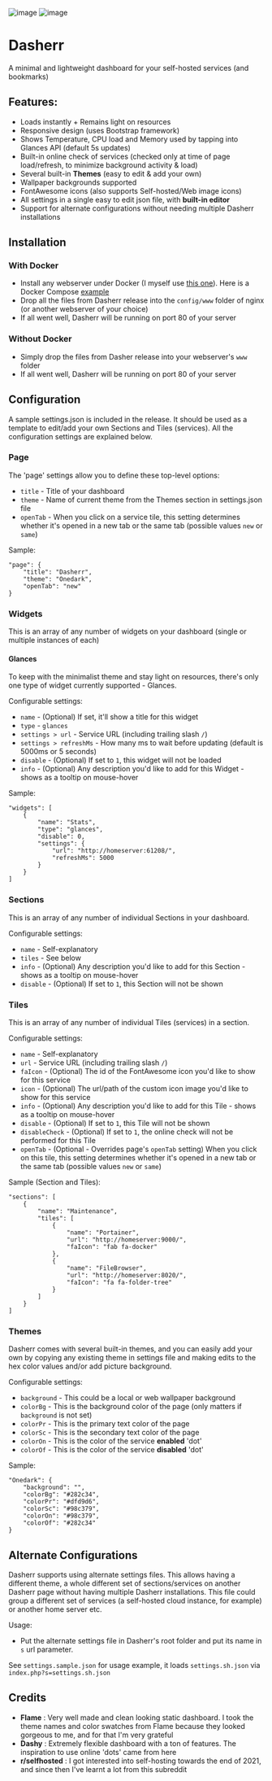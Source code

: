 ![image](https://user-images.githubusercontent.com/5120628/205450027-ef0c4cf9-25ae-4ef4-a7f1-09e74ffb6156.png)
![image](https://user-images.githubusercontent.com/5120628/205450084-1fe26f24-093d-43c5-aacf-b38bf012ab1c.png)

# Dasherr
A minimal and lightweight dashboard for your self-hosted services (and bookmarks)

## Features:
- Loads instantly + Remains light on resources
- Responsive design (uses Bootstrap framework)
- Shows Temperature, CPU load and Memory used by tapping into Glances API (default 5s updates)
- Built-in online check of services (checked only at time of page load/refresh, to minimize background activity & load)
- Several built-in **Themes** (easy to edit & add your own)
- Wallpaper backgrounds supported
- FontAwesome icons (also supports Self-hosted/Web image icons)
- All settings in a single easy to edit json file, with **built-in editor**
- Support for alternate configurations without needing multiple Dasherr installations

## Installation
### With Docker
- Install any webserver under Docker (I myself use [this one](https://hub.docker.com/r/linuxserver/nginx)). Here is a Docker Compose [example](https://github.com/erohtar/Dasherr/issues/10)
- Drop all the files from Dasherr release into the `config/www` folder of nginx (or another webserver of your choice)
- If all went well, Dasherr will be running on port 80 of your server

### Without Docker
- Simply drop the files from Dasher release into your webserver's `www` folder
- If all went well, Dasherr will be running on port 80 of your server

## Configuration
A sample settings.json is included in the release. It should be used as a template to edit/add your own Sections and Tiles (services). All the configuration settings are explained below.

### Page
The 'page' settings allow you to define these top-level options:
- `title` - Title of your dashboard
- `theme` - Name of current theme from the Themes section in settings.json file
- `openTab` - When you click on a service tile, this setting determines whether it's opened in a new tab or the same tab (possible values `new` or `same`)

Sample:
```
"page": {
	"title": "Dasherr",
	"theme": "Onedark",
	"openTab": "new"
}
```

### Widgets
This is an array of any number of widgets on your dashboard (single or multiple instances of each)

#### Glances
To keep with the minimalist theme and stay light on resources, there's only one type of widget currently supported - Glances.

Configurable settings:
- `name` - (Optional) If set, it'll show a title for this widget
- `type` - `glances`
- `settings > url` - Service URL (including trailing slash `/`)
- `settings > refreshMs` - How many ms to wait before updating (default is 5000ms or 5 seconds)
- `disable` - (Optional) If set to `1`, this widget will not be loaded
- `info` - (Optional) Any description you'd like to add for this Widget - shows as a tooltip on mouse-hover

Sample:
```
"widgets": [
	{
		"name": "Stats",
		"type": "glances",
		"disable": 0,
		"settings": {
			"url": "http://homeserver:61208/",
			"refreshMs": 5000
		}
	}
]
```

### Sections
This is an array of any number of individual Sections in your dashboard.

Configurable settings:
- `name` - Self-explanatory
- `tiles` - See below
- `info` - (Optional) Any description you'd like to add for this Section - shows as a tooltip on mouse-hover
- `disable` - (Optional) If set to `1`, this Section will not be shown

### Tiles
This is an array of any number of individual Tiles (services) in a section.

Configurable settings:
- `name` - Self-explanatory
- `url` - Service URL (including trailing slash `/`)
- `faIcon` - (Optional) The id of the FontAwesome icon you'd like to show for this service
- `icon` - (Optional) The url/path of the custom icon image you'd like to show for this service
- `info` - (Optional) Any description you'd like to add for this Tile - shows as a tooltip on mouse-hover
- `disable` - (Optional) If set to `1`, this Tile will not be shown
- `disableCheck` - (Optional) If set to `1`, the online check will not be performed for this Tile
- `openTab` - (Optional - Overrides page's `openTab` setting) When you click on this tile, this setting determines whether it's opened in a new tab or the same tab (possible values `new` or `same`)

Sample (Section and Tiles):
```
"sections": [
	{
		"name": "Maintenance",
		"tiles": [
			{
				"name": "Portainer",
				"url": "http://homeserver:9000/",
				"faIcon": "fab fa-docker"
			},
			{
				"name": "FileBrowser",
				"url": "http://homeserver:8020/",
				"faIcon": "fa fa-folder-tree"
			}
		]
	}
]
```

### Themes
Dasherr comes with several built-in themes, and you can easily add your own by copying any existing theme in settings file and making edits to the hex color values and/or add picture background.

Configurable settings:
- `background` - This could be a local or web wallpaper background
- `colorBg` - This is the background color of the page (only matters if `background` is not set)
- `colorPr` - This is the primary text color of the page
- `colorSc` - This is the secondary text color of the page
- `colorOn` - This is the color of the service **enabled** 'dot'
- `colorOf` - This is the color of the service **disabled** 'dot'

Sample:
```
"Onedark": {
	"background": "",
	"colorBg": "#282c34",
	"colorPr": "#dfd9d6",
	"colorSc": "#98c379",
	"colorOn": "#98c379",
	"colorOf": "#282c34"
}
``` 

## Alternate Configurations
Dasherr supports using alternate settings files. This allows having a different theme, a whole different set of sections/services on another Dasherr page without having multiple Dasherr installations.
This file could group a different set of services (a self-hosted cloud instance, for example) or another home server etc.

Usage:
- Put the alternate settings file in Dasherr's root folder and put its name in `s` url parameter.

See `settings.sample.json` for usage example, it loads `settings.sh.json` via `index.php?s=settings.sh.json`

## Credits
- **Flame** : Very well made and clean looking static dashboard. I took the theme names and color swatches from Flame because they looked gorgeous to me, and for that I'm very grateful
- **Dashy** : Extremely flexible dashboard with a ton of features. The inspiration to use online 'dots' came from here
- **r/selfhosted** : I got interested into self-hosting towards the end of 2021, and since then I've learnt a lot from this subreddit

